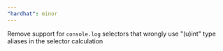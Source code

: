 ```yaml
---
"hardhat": minor
---
```


Remove support for `console.log` selectors that wrongly use "(u)int" type aliases in the selector calculation
